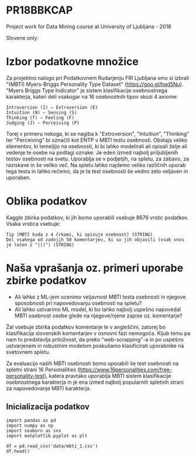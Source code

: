 # PR18BBKCAP
Project work for Data Mining course at University of Ljubljana - 2018

Slovene only:

# Izbor podatkovne množice
Za projektno nalogo pri Podatkovnem Rudarjenju FRI Ljubljana smo si izbrali "(MBTI) Myers-Briggs Personality Type Dataset" (https://goo.gl/hqd5Nu). "Myers Briggs Type Indicator" je sistem klasifikacije osebnostnega karakterja, kateri deli vsakogar na 16 osebnostnih tipov skozi 4 axiome:

    Introversion (I) – Extroversion (E)
    Intuition (N) – Sensing (S)
    Thinking (T) – Feeling (F)
    Judging (J) – Perceiving (P)

Torej v primeru nekoga, ki se nagiba k "Extroversion", "Intuition", "Thinking" ter "Perceiving" bi označili kot ENTP v MBTI testu osebnosti. Obstaja veliko elementov, ki temeljijo na osebnosti, ki bi lahko modelirali ali opisali želje ali vedenje te osebe na podlagi oznake.
Je eden izmed najbolj priljubljenih testov osebnosti na svetu. Uporablja se v podjetjih, na spletu, za zabavo, za raziskave in še veliko več. Na spletu lahko najdemo veliko različnih uporab tega testa in lahko rečemo, da je ta test osebnosti še vedno zelo veljaven in uporaben.

# Oblika podatkov
Kaggle zbirka podatkov, ki jih bomo uporabili vsebuje 8676 vrstic podatkov. Vsaka vrstica vsebuje:

    Tip (MBTI koda z 4 črkami, ki opisuje osebnost) (STRING)
    Del vsakega od zadnjih 50 komentarjev, ki so jih objavili (vsak vnos je ločen z "|||") (STRING)

# Naša vprašanja oz. primeri uporabe zbirke podatkov

- Ali lahko z ML-jem ocenimo veljavnost MBTI testa osebnosti in njegove sposobnosti pri napovedovanju osebnosti na spletu?
- Ali lahko ustvarimo ML model, ki bo lahko najbolj uspešno napovedal MBTI osebnost osebe glede na njegove/njene zapise oz. komentarje?
    
Žal vsebuje zbirka podatkov komentarje le v angleščini, zatorej bo klasifikacija slovenskih komentarjev v osnovni fazi nemogoča. Kljub temu pa nam to predstavlja priložnost, da preko "web-scrapping"-a in po uspešno ustvarjenem in robustnim modelom poskušamo klasificirati uporabnike na svetovnem spletu.

Za evaluacijo naših MBTI osebnosti bomo uporabili še test osebnosti na spletni strani 16 Personalities (https://www.16personalities.com/free-personality-test), katera pravtako uporablja MBTI sistem klasifikacije osebnostnega karakterja in je ena izmed najbolj popularnih spletnih strani za napovedovanje MBTI karakterja.

## Inicializacija podatkov

    import pandas as pd
    import numpy as np
    import seaborn as sns
    import matplotlib.pyplot as plt

    df = pd.read_csv('data/mbti_1.csv')
    df.head()


